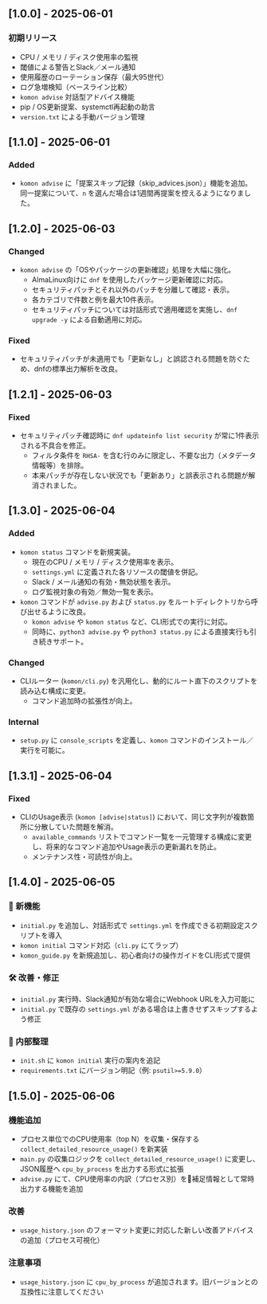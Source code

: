 ## [1.0.0] - 2025-06-01
### 初期リリース
- CPU / メモリ / ディスク使用率の監視
- 閾値による警告とSlack／メール通知
- 使用履歴のローテーション保存（最大95世代）
- ログ急増検知（ベースライン比較）
- `komon advise` 対話型アドバイス機能
- pip / OS更新提案、systemctl再起動の助言
- `version.txt` による手動バージョン管理

## [1.1.0] - 2025-06-01
### Added
- `komon advise` に「提案スキップ記録（skip_advices.json）」機能を追加。
  同一提案について、`n` を選んだ場合は1週間再提案を控えるようになりました。

## [1.2.0] - 2025-06-03
### Changed
- `komon advise` の「OSやパッケージの更新確認」処理を大幅に強化。
  - AlmaLinux向けに `dnf` を使用したパッケージ更新確認に対応。
  - セキュリティパッチとそれ以外のパッチを分離して確認・表示。
  - 各カテゴリで件数と例を最大10件表示。
  - セキュリティパッチについては対話形式で適用確認を実施し、`dnf upgrade -y` による自動適用に対応。

### Fixed
- セキュリティパッチが未適用でも「更新なし」と誤認される問題を防ぐため、dnfの標準出力解析を改良。

## [1.2.1] - 2025-06-03
### Fixed
- セキュリティパッチ確認時に `dnf updateinfo list security` が常に1件表示される不具合を修正。
  - フィルタ条件を `RHSA-` を含む行のみに限定し、不要な出力（メタデータ情報等）を排除。
  - 本来パッチが存在しない状況でも「更新あり」と誤表示される問題が解消されました。

## [1.3.0] - 2025-06-04
### Added
- `komon status` コマンドを新規実装。
  - 現在のCPU / メモリ / ディスク使用率を表示。
  - `settings.yml` に定義された各リソースの閾値を併記。
  - Slack / メール通知の有効・無効状態を表示。
  - ログ監視対象の有効／無効一覧を表示。
- `komon` コマンドが `advise.py` および `status.py` をルートディレクトリから呼び出せるように改良。
  - `komon advise` や `komon status` など、CLI形式での実行に対応。
  - 同時に、`python3 advise.py` や `python3 status.py` による直接実行も引き続きサポート。

### Changed
- CLIルーター (`komon/cli.py`) を汎用化し、動的にルート直下のスクリプトを読み込む構成に変更。
  - コマンド追加時の拡張性が向上。

### Internal
- `setup.py` に `console_scripts` を定義し、`komon` コマンドのインストール／実行を可能に。

## [1.3.1] - 2025-06-04
### Fixed
- CLIのUsage表示 (`komon [advise|status]`) において、同じ文字列が複数箇所に分散していた問題を解消。
  - `available_commands` リストでコマンド一覧を一元管理する構成に変更し、将来的なコマンド追加やUsage表示の更新漏れを防止。
  - メンテナンス性・可読性が向上。

## [1.4.0] - 2025-06-05
### 🚀 新機能
- `initial.py` を追加し、対話形式で `settings.yml` を作成できる初期設定スクリプトを導入
- `komon initial` コマンド対応（`cli.py` にてラップ）
- `komon_guide.py` を新規追加し、初心者向けの操作ガイドをCLI形式で提供

### 🛠 改善・修正
- `initial.py` 実行時、Slack通知が有効な場合にWebhook URLを入力可能に
- `initial.py` で既存の `settings.yml` がある場合は上書きせずスキップするよう修正

### 🧼 内部整理
- `init.sh` に `komon initial` 実行の案内を追記
- `requirements.txt` にバージョン明記（例: `psutil>=5.9.0`）

## [1.5.0] - 2025-06-06
### 機能追加
- プロセス単位でのCPU使用率（top N）を収集・保存する `collect_detailed_resource_usage()` を新実装
- `main.py` の収集ロジックを `collect_detailed_resource_usage()` に変更し、JSON履歴へ `cpu_by_process` を出力する形式に拡張
- `advise.py` にて、CPU使用率の内訳（プロセス別）を📌補足情報として常時出力する機能を追加

### 改善
- `usage_history.json` のフォーマット変更に対応した新しい改善アドバイスの追加（プロセス可視化）

### 注意事項
- `usage_history.json` に `cpu_by_process` が追加されます。旧バージョンとの互換性に注意してください

